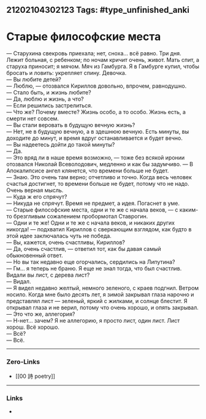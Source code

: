 21202104302123
Tags: #type_unfinished_anki 
---
# Старые философские места

— Старухина свекровь приехала; нет, сноха… всё равно. Три дня. Лежит больная, с ребенком; по ночам кричит очень, живот. Мать спит, а старуха приносит; я мячом. Мяч из Гамбурга. Я в Гамбурге купил, чтобы бросать и ловить: укрепляет спину. Девочка.<br>— Вы любите детей?<br>— Люблю, — отозвался Кириллов довольно, впрочем, равнодушно.<br>— Стало быть, и жизнь любите?<br>— Да, люблю и жизнь, а что?<br>— Если решились застрелиться.<br>— Что же? Почему вместе? Жизнь особо, а то особо. Жизнь есть, а смерти нет совсем.<br>— Вы стали веровать в будущую вечную жизнь?<br>— Нет, не в будущую вечную, а в здешнюю вечную. Есть минуты, вы доходите до минут, и время вдруг останавливается и будет вечно.<br>— Вы надеетесь дойти до такой минуты?<br>— Да.<br>— Это вряд ли в наше время возможно, — тоже без всякой иронии отозвался Николай Всеволодович, медленно и как бы задумчиво. — В Апокалипсисе ангел клянется, что времени больше не будет.<br>— Знаю. Это очень там верно; отчетливо и точно. Когда весь человек счастья достигнет, то времени больше не будет, потому что не надо. Очень верная мысль.<br>— Куда ж его спрячут?<br>— Никуда не спрячут. Время не предмет, а идея. Погаснет в уме.<br>— Старые философские места, одни и те же с начала веков, — с каким-то брезгливым сожалением пробормотал Ставрогин.<br>— Одни и те же! Одни и те же с начала веков, и никаких других никогда! — подхватил Кириллов с сверкающим взглядом, как будто в этой идее заключалась чуть не победа.<br>— Вы, кажется, очень счастливы, Кириллов?<br>— Да, очень счастлив, — ответил тот, как бы давая самый обыкновенный ответ.<br>— Но вы так недавно еще огорчались, сердились на Липутина?<br>— Гм… я теперь не браню. Я еще не знал тогда, что был счастлив. Видали вы лист, с дерева лист?<br>— Видал.<br>— Я видел недавно желтый, немного зеленого, с краев подгнил. Ветром носило. Когда мне было десять лет, я зимой закрывал глаза нарочно и представлял лист — зеленый, яркий с жилками, и солнце блестит. Я открывал глаза и не верил, потому что очень хорошо, и опять закрывал.<br>— Это что же, аллегория?<br>— Н-нет… зачем? Я не аллегорию, я просто лист, один лист. Лист хорош. Всё хорошо.<br>— Всё?<br>— Всё.

---
### Zero-Links
- [[00 詩 poetry]]
---
### Links
-